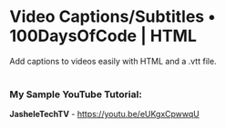 # Video Captions/Subtitles • 100DaysOfCode | HTML

Add captions to videos easily with HTML and a .vtt file.
<br /><br />

### My Sample YouTube Tutorial:
**JasheleTechTV** - https://youtu.be/eUKgxCpwwqU





